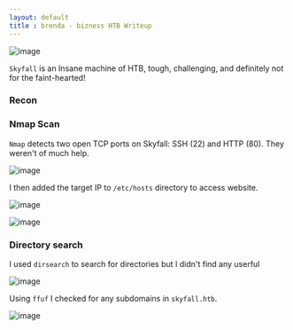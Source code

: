 ```yaml
---
layout: default
title : brenda - bizness HTB Writeup
---
```


![image](https://raw.githubusercontent.com/brenda87/brenda87.github.io/main/assets/images/bizness/Screenshot%20(94).png)

`Skyfall` is an Insane machine of HTB, tough, challenging, and definitely not for the faint-hearted!


### Recon

### Nmap Scan
`Nmap` detects two open TCP ports on Skyfall: SSH (22) and HTTP (80). They weren't of much help.

![image](https://raw.githubusercontent.com/brenda87/brenda87.github.io/main/assets/images/bizness/Screenshot%20(70).png)

I then added the target IP to `/etc/hosts` directory to access website.

![image](https://raw.githubusercontent.com/brenda87/brenda87.github.io/main/assets/images/bizness/Screenshot%20(71).png)

![image](https://raw.githubusercontent.com/brenda87/brenda87.github.io/main/assets/images/bizness/Screenshot%20(72).png)


### Directory search

I used `dirsearch` to search for directories but I didn't find any userful

![image](https://raw.githubusercontent.com/brenda87/brenda87.github.io/main/assets/images/bizness/Screenshot%20(73).png)

Using `ffuf` I checked for any subdomains in `skyfall.htb`. 

![image](https://raw.githubusercontent.com/brenda87/brenda87.github.io/main/assets/images/bizness/Screenshot%20(74).png)




